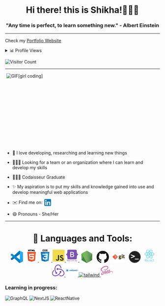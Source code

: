 <h1 align="center"> Hi there! this is Shikha!👩‍💻👋 </h1>
<h3 align="center"> "Any time is perfect, to learn something new." - Albert Einstein</h3>

---

  Check my [Portfolio Website](https://shikhasingh-portfolio.netlify.app/)
  
  <details>
<summary>📊 Profile Views</summary>
</details>
  
 ![Visitor Count](https://profile-counter.glitch.me/{geekshikha}/count.svg)
  


<hr/>

<img align="right" alt="GIF[girl coding]" src="https://user-images.githubusercontent.com/79321645/155501197-2ea60104-a5cc-41de-9340-c17869fd14f3.gif" width="500" height="250"/>

- 💙 I love developing, researching and learning new things                                  

- 🧑‍🤝‍🧑 Looking for a team or an organization where I can learn and develop my skills

- 👩🏻‍🎓 Codaisseur Graduate 

- ✨ My aspiration is to put my skills and knowledge gained into use and develop meaningful web applications
  
-  ✉️ Find me on:  [<img alt="LinkedIn" align="center" height="25px" width="25px" src="https://github.com/geekshikha/MyPortfolio/blob/main/src/assets/li.png?raw=true" />](https://www.linkedin.com/in/shikha-singh-47b574a4/)
-  😄 Pronouns - She/Her


<hr/>


<h1 align="center">🧰 Languages and Tools:</h1>




  <p align="center"> 
<img src="https://raw.githubusercontent.com/github/explore/80688e429a7d4ef2fca1e82350fe8e3517d3494d/topics/visual-studio-code/visual-studio-code.png" alt="VS Code" height="40" style="vertical-align:top; margin:4px">
<a href="https://www.w3.org/html/" target="_blank"> <img src="https://raw.githubusercontent.com/devicons/devicon/master/icons/html5/html5-original-wordmark.svg" alt="html5" width="40" height="40"/> </a> 
<a href="https://www.w3schools.com/css/" target="_blank"> <img src="https://raw.githubusercontent.com/devicons/devicon/master/icons/css3/css3-original-wordmark.svg" alt="css3" width="40" height="40"/> </a>
<a href="https://developer.mozilla.org/en-US/docs/Web/JavaScript" target="_blank"> <img src="https://raw.githubusercontent.com/devicons/devicon/master/icons/javascript/javascript-original.svg" alt="javascript" width="40" height="40"/> </a>
<a href="https://getbootstrap.com" target="_blank"> <img src="https://raw.githubusercontent.com/devicons/devicon/master/icons/bootstrap/bootstrap-plain-wordmark.svg" alt="bootstrap" width="40" height="40"/> </a> 
<img src="https://raw.githubusercontent.com/github/explore/80688e429a7d4ef2fca1e82350fe8e3517d3494d/topics/nodejs/nodejs.png" alt="NodeJS" height="40" style="vertical-align:top; margin:4px">
<img src="https://raw.githubusercontent.com/github/explore/78df643247d429f6cc873026c0622819ad797942/topics/github/github.png" alt="Github" height="40" style="vertical-align:top; margin:4px">
<img src="https://raw.githubusercontent.com/github/explore/80688e429a7d4ef2fca1e82350fe8e3517d3494d/topics/git/git.png" alt="Git" height="40" style="vertical-align:top; margin:4px">
<img src="https://raw.githubusercontent.com/github/explore/80688e429a7d4ef2fca1e82350fe8e3517d3494d/topics/terminal/terminal.png" alt="Terminal" height="40" style="vertical-align:top; margin:4px">
<a href="https://reactjs.org/" target="_blank"> <img src="https://raw.githubusercontent.com/devicons/devicon/master/icons/react/react-original-wordmark.svg" alt="react" width="40" height="40"/> </a> 
<a href="https://redux.js.org" target="_blank"> <img src="https://raw.githubusercontent.com/devicons/devicon/master/icons/redux/redux-original.svg" alt="redux" width="40" height="40"/> </a> 
<a href="https://webpack.js.org" target="_blank"> <img src="https://raw.githubusercontent.com/devicons/devicon/d00d0969292a6569d45b06d3f350f463a0107b0d/icons/webpack/webpack-original-wordmark.svg" alt="webpack" width="40" height="40"/> </a>
   <a href="https://tailwindcss.com/" target="_blank"> <img src="https://www.vectorlogo.zone/logos/tailwindcss/tailwindcss-icon.svg" alt="tailwind" width="40" height="40"/> </a>
<a href="https://sass-lang.com" target="_blank"> <img src="https://raw.githubusercontent.com/devicons/devicon/master/icons/sass/sass-original.svg" alt="sass" width="40" height="40"/> </a> 
</p>



<h3>Learning in progress: </h3>


![GraphQL](https://img.shields.io/badge/-GraphQL-E10098?style=flat-square&logo=graphql)
![NextJS](https://img.shields.io/badge/-Next.js-000000?style=flat-square&logo=next.js)
![ReactNative](https://img.shields.io/badge/-ReactNative.js-0081CB?style=flat-square&logo=reactNative.js)

 

